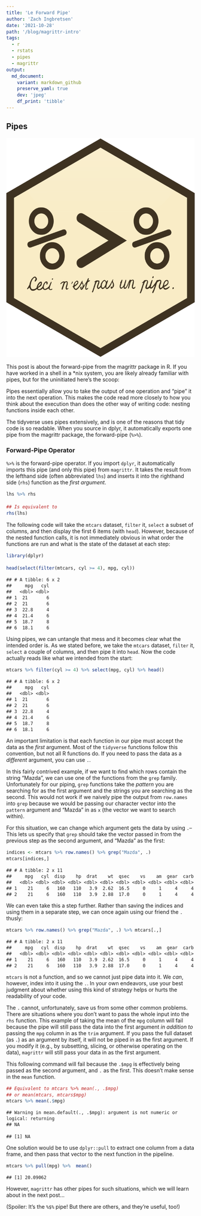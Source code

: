 ```yaml
---
title: 'Le Forward Pipe'
author: 'Zach Ingbretsen'
date: '2021-10-28'
path: '/blog/magrittr-intro'
tags:
  - r
  - rstats
  - pipes
  - magrittr
output:
  md_document:
    variant: markdown_github
    preserve_yaml: true
    dev: 'jpeg'
    df_print: 'tibble'
---
```


## Pipes

<div classname="right">

<img src="imgs/magrittr.png" />

</div>

This post is about the forward-pipe from the magrittr package in R. If
you have worked in a shell in a \*nix system, you are likely already
familiar with pipes, but for the uninitiated here’s the scoop:

Pipes essentially allow you to take the output of one operation and
“pipe” it into the next operation. This makes the code read more closely
to how you think about the execution than does the other way of writing
code: nesting functions inside each other.

The tidyverse uses pipes extensively, and is one of the reasons that
tidy code is so readable. When you source in dplyr, it automatically
exports one pipe from the magrittr package, the forward-pipe (`%>%`).

### Forward-Pipe Operator

`%>%` is the forward-pipe operator. If you import `dplyr`, it
automatically imports this pipe (and only this pipe) from `magrittr`. It
takes the result from the lefthand side (often abbreviated `lhs`) and
inserts it into the righthand side (`rhs`) function as the _first
argument_.

```r
lhs %>% rhs

## Is equivalent to
rhs(lhs)
```

The following code will take the `mtcars` dataset, `filter` it, `select`
a subset of columns, and then display the first 6 items (with `head`).
However, because of the nested function calls, it is not immediately
obvious in what order the functions are run and what is the state of the
dataset at each step:

```r
library(dplyr)

head(select(filter(mtcars, cyl >= 4), mpg, cyl))
```

    ## # A tibble: 6 x 2
    ##     mpg   cyl
    ##   <dbl> <dbl>
    ## 1  21       6
    ## 2  21       6
    ## 3  22.8     4
    ## 4  21.4     6
    ## 5  18.7     8
    ## 6  18.1     6

Using pipes, we can untangle that mess and it becomes clear what the
intended order is. As we stated before, we take the `mtcars` dataset,
`filter` it, `select` a couple of columns, and then pipe it into `head`.
Now the code actually reads like what we intended from the start:

```r
mtcars %>% filter(cyl >= 4) %>% select(mpg, cyl) %>% head()
```

    ## # A tibble: 6 x 2
    ##     mpg   cyl
    ##   <dbl> <dbl>
    ## 1  21       6
    ## 2  21       6
    ## 3  22.8     4
    ## 4  21.4     6
    ## 5  18.7     8
    ## 6  18.1     6

An important limitation is that each function in our pipe must accept
the data as the _first_ argument. Most of the `tidyverse` functions
follow this convention, but not all R functions do. If you need to pass
the data as a _different_ argument, you can use `.`.

In this fairly contrived example, if we want to find which rows contain
the string “Mazda”, we can use one of the functions from the `grep`
family. Unfortunately for our piping, `grep` functions take the
_pattern_ you are searching for as the first argument and the strings
you are searching as the second. This would not work if we naively pipe
the output from `row.names` into `grep` because we would be passing our
character vector into the `pattern` argument and “Mazda” in as `x` (the
vector we want to search within).

For this situation, we can change which argument gets the data by using
`.`–This lets us specify that `grep` should take the vector passed in
from the previous step as the second argument, and “Mazda” as the first:

```r
indices <- mtcars %>% row.names() %>% grep("Mazda", .)
mtcars[indices,]
```

    ## # A tibble: 2 x 11
    ##     mpg   cyl  disp    hp  drat    wt  qsec    vs    am  gear  carb
    ##   <dbl> <dbl> <dbl> <dbl> <dbl> <dbl> <dbl> <dbl> <dbl> <dbl> <dbl>
    ## 1    21     6   160   110   3.9  2.62  16.5     0     1     4     4
    ## 2    21     6   160   110   3.9  2.88  17.0     0     1     4     4

We can even take this a step further. Rather than saving the indices and
using them in a separate step, we can once again using our friend the
`.` thusly:

```r
mtcars %>% row.names() %>% grep("Mazda", .) %>% mtcars[.,]
```

    ## # A tibble: 2 x 11
    ##     mpg   cyl  disp    hp  drat    wt  qsec    vs    am  gear  carb
    ##   <dbl> <dbl> <dbl> <dbl> <dbl> <dbl> <dbl> <dbl> <dbl> <dbl> <dbl>
    ## 1    21     6   160   110   3.9  2.62  16.5     0     1     4     4
    ## 2    21     6   160   110   3.9  2.88  17.0     0     1     4     4

`mtcars` is not a function, and so we cannot just pipe data into it. We
_can_, however, index into it using the `.`. In your own endeavors, use
your best judgment about whether using this kind of strategy helps or
hurts the readability of your code.

The `.` cannot, unfortunately, save us from some other common problems.
There are situations where you don’t want to pass the whole input into
the `rhs` function. This example of taking the mean of the `mpg` column
will fail because the pipe will still pass the data into the first
argument _in addition to_ passing the `mpg` column in as the `trim`
argument. If you pass the full dataset (as `.`) as an argument by
itself, it will not be piped in as the first argument. If you modify it
(e.g., by subsetting, slicing, or otherwise operating on the data),
`magrittr` will still pass your data in as the first argument.

This following command will fail because the `.$mpg` is effectively
being passed as the second argument, and `.` as the first. This doesn’t
make sense in the `mean` function.

```r
## Equivalent to mtcars %>% mean(., .$mpg)
## or mean(mtcars, mtcars$mpg)
mtcars %>% mean(.$mpg)
```

    ## Warning in mean.default(., .$mpg): argument is not numeric or logical: returning
    ## NA

    ## [1] NA

One solution would be to use `dplyr::pull` to extract one column from a
data frame, and then pass that vector to the next function in the
pipeline.

```r
mtcars %>% pull(mpg) %>%  mean()
```

    ## [1] 20.09062

However, `magrittr` has other pipes for such situations, which we will
learn about in the next post…

(Spoiler: It’s the `%$%` pipe! But there are others, and they’re useful,
too!)
